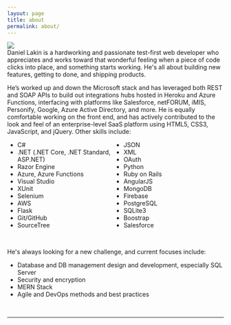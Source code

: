 ```yaml
---
layout: page
title: about
permalink: about/
---
```


<img class="col one right rounded" src="../images/bluester.jpeg">

<br/>
Daniel Lakin is a hardworking and passionate test-first web developer who appreciates and works toward that wonderful feeling when a piece of code clicks into place, and something starts working. He's all about building new features, getting to done, and shipping products.

<p>He’s worked up and down the Microsoft stack and has leveraged both REST and SOAP APIs to build out integrations hubs hosted in Heroku and Azure Functions, interfacing with platforms like Salesforce, netFORUM, iMIS, Personify, Google, Azure Active Directory, and more. He is equally comfortable working on the front end, and has actively contributed to the look and feel of an enterprise-level SaaS platform using HTML5, CSS3, JavaScript, and jQuery. Other skills include:</p>
<ul class="col-sm" style="column-count: 2">
  <li>C#</li>
  <li>.NET (.NET Core, .NET Standard, ASP.NET)</li>
  <li>Razor Engine</li>
  <li>Azure, Azure Functions</li>
  <li>Visual Studio</li>
  <li>XUnit</li>
  <li>Selenium</li>
  <li>AWS</li>
  <li>Flask</li>
  <li>Git/GitHub</li>
  <li>SourceTree</li>
  <li>JSON</li>
  <li>XML</li>
  <li>OAuth</li>
  <li>Python</li>
  <li>Ruby on Rails</li>
  <li>AngularJS</li>
  <li>MongoDB</li>
  <li>Firebase</li>
  <li>PostgreSQL</li>
  <li>SQLite3</li>
  <li>Boostrap</li>
  <li>Salesforce</li>
</ul>
<br>

He's always looking for a new challenge, and current focuses include:
<br>

<ul>
  <li>Database and DB management design and development, especially SQL Server</li>
  <li>Security and encryption</li>
  <li>MERN Stack</li>
  <li>Agile and DevOps methods and best practices</li>
</ul>


<br/>
<hr/>
<br/>
<span class="contacticon center">
	<a href="mailto:dlakin01@gmail.com"><i class="fa fa-envelope-square"></i></a>
	<a href="https://github.com/DLakin01" target="_blank"><i class="fa fa-github-square"></i></a>
	<a href="https://www.linkedin.com/in/daniellakin" target="_blank"><i class="fa fa-linkedin-square"></i></a>
	<a href="https://twitter.com/ThroughTheSands" target="_blank"><i class="fa fa-twitter-square"></i></a>
</span>
